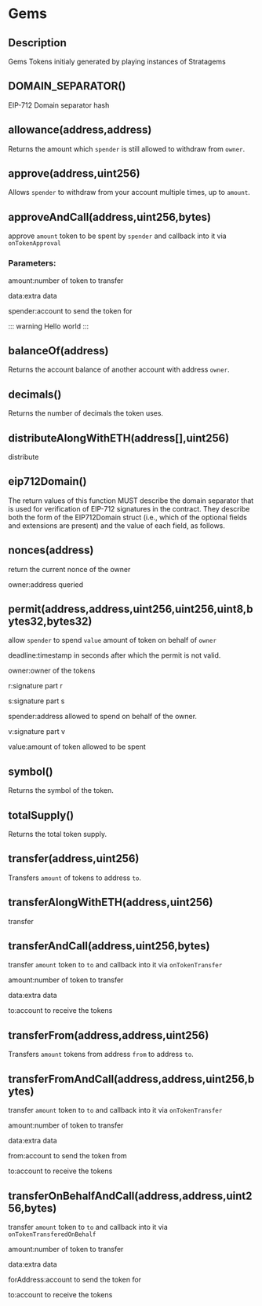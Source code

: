 # Gems

## Description

Gems Tokens initialy generated by playing instances of Stratagems


## DOMAIN_SEPARATOR()

EIP-712 Domain separator hash

## allowance(address,address)

Returns the amount which `spender` is still allowed to withdraw from `owner`.

## approve(address,uint256)

Allows `spender` to withdraw from your account multiple times, up to `amount`.

## approveAndCall(address,uint256,bytes)

approve `amount` token to be spent by `spender` and callback into it via `onTokenApproval`

### Parameters:

amount:number of token to transfer

data:extra data

spender:account to send the token for

::: warning
Hello world
:::

## balanceOf(address)

Returns the account balance of another account with address `owner`.

## decimals()

Returns the number of decimals the token uses.

## distributeAlongWithETH(address[],uint256)

distribute

## eip712Domain()

The return values of this function MUST describe the domain separator that is used for verification of EIP-712 signatures in the contract. They describe both the form of the EIP712Domain struct (i.e., which of the optional fields and extensions are present) and the value of each field, as follows.

## nonces(address)

return the current nonce of the owner

owner:address queried

## permit(address,address,uint256,uint256,uint8,bytes32,bytes32)

allow `spender` to spend `value` amount of token on behalf of `owner`

deadline:timestamp in seconds after which the permit is not valid.

owner:owner of the tokens

r:signature part r

s:signature part s

spender:address allowed to spend on behalf of the owner.

v:signature part v

value:amount of token allowed to be spent

## symbol()

Returns the symbol of the token.

## totalSupply()

Returns the total token supply.

## transfer(address,uint256)

Transfers `amount` of tokens to address `to`.

## transferAlongWithETH(address,uint256)

transfer

## transferAndCall(address,uint256,bytes)

transfer `amount` token to `to` and callback into it via `onTokenTransfer`

amount:number of token to transfer

data:extra data

to:account to receive the tokens

## transferFrom(address,address,uint256)

Transfers `amount` tokens from address `from` to address `to`.

## transferFromAndCall(address,address,uint256,bytes)

transfer `amount` token to `to` and callback into it via `onTokenTransfer`

amount:number of token to transfer

data:extra data

from:account to send the token from

to:account to receive the tokens

## transferOnBehalfAndCall(address,address,uint256,bytes)

transfer `amount` token to `to` and callback into it via `onTokenTransferedOnBehalf`

amount:number of token to transfer

data:extra data

forAddress:account to send the token for

to:account to receive the tokens

